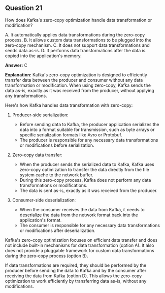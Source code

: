 ## Question 21

How does Kafka's zero-copy optimization handle data transformation or modification?

A. It automatically applies data transformations during the zero-copy process.
B. It allows custom data transformations to be plugged into the zero-copy mechanism.
C. It does not support data transformations and sends data as-is.
D. It performs data transformations after the data is copied into the application's memory.

**Answer:** C

**Explanation:**
Kafka's zero-copy optimization is designed to efficiently transfer data between the producer and consumer without any data transformation or modification. When using zero-copy, Kafka sends the data as-is, exactly as it was received from the producer, without applying any transformations.

Here's how Kafka handles data transformation with zero-copy:

1. Producer-side serialization:
   - Before sending data to Kafka, the producer application serializes the data into a format suitable for transmission, such as byte arrays or specific serialization formats like Avro or Protobuf.
   - The producer is responsible for any necessary data transformations or modifications before serialization.

2. Zero-copy data transfer:
   - When the producer sends the serialized data to Kafka, Kafka uses zero-copy optimization to transfer the data directly from the file system cache to the network buffer.
   - During this zero-copy process, Kafka does not perform any data transformations or modifications.
   - The data is sent as-is, exactly as it was received from the producer.

3. Consumer-side deserialization:
   - When the consumer receives the data from Kafka, it needs to deserialize the data from the network format back into the application's format.
   - The consumer is responsible for any necessary data transformations or modifications after deserialization.

Kafka's zero-copy optimization focuses on efficient data transfer and does not include built-in mechanisms for data transformation (option A). It also does not provide a pluggable framework for custom data transformations during the zero-copy process (option B).

If data transformations are required, they should be performed by the producer before sending the data to Kafka and by the consumer after receiving the data from Kafka (option D). This allows the zero-copy optimization to work efficiently by transferring data as-is, without any modifications.
